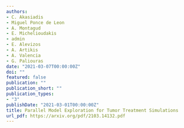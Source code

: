```yaml
---
authors:
- C. Akasiadis
- Miguel Ponce de Leon 
- A. Montagud
- E. Michelioudakis
- admin
- E. Alevizos
- A. Artikis
- A. Valencia
- G. Paliouras
date: "2021-03-07T00:00:00Z"
doi: ""
featured: false
publication: ""
publication_short: ""
publication_types:
- "3"
publishDate: "2021-03-01T00:00:00Z"
title: Parallel Model Exploration for Tumor Treatment Simulations
url_pdf: https://arxiv.org/pdf/2103.14132.pdf
---
```

